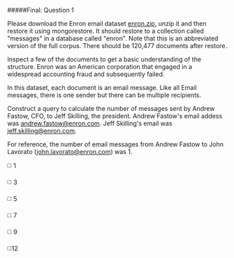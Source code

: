 #####Final: Question 1

Please download the Enron email dataset [enron.zip](https://s3.amazonaws.com/edu-downloads.10gen.com/enron/enron.zip), unzip it and then restore it using mongorestore. It should restore to a collection called "messages" in a database called "enron". Note that this is an abbreviated version of the full corpus. There should be 120,477 documents after restore.

Inspect a few of the documents to get a basic understanding of the structure. Enron was an American corporation that engaged in a widespread accounting fraud and subsequently failed.

In this dataset, each document is an email message. Like all Email messages, there is one sender but there can be multiple recipients.

Construct a query to calculate the number of messages sent by Andrew Fastow, CFO, to Jeff Skilling, the president. Andrew Fastow's email addess was andrew.fastow@enron.com. Jeff Skilling's email was jeff.skilling@enron.com.

For reference, the number of email messages from Andrew Fastow to John Lavorato (john.lavorato@enron.com) was 1.

:white_medium_square: 1

:white_medium_square: 3

:white_medium_square: 5

:white_medium_square: 7

:white_medium_square: 9

:white_medium_square:12

